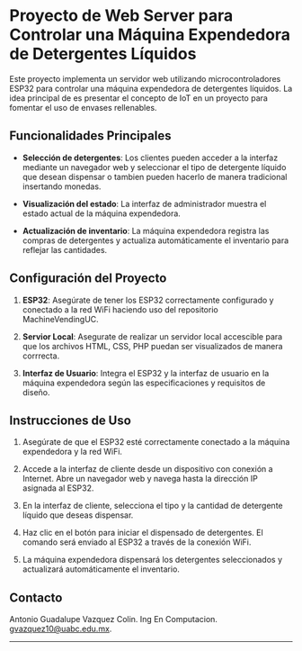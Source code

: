 # Proyecto de Web Server para Controlar una Máquina Expendedora de Detergentes Líquidos

Este proyecto implementa un servidor web utilizando microcontroladores ESP32 para controlar una máquina expendedora de detergentes líquidos. La idea principal de es presentar el concepto de IoT en un proyecto para fomentar el uso de envases rellenables.

## Funcionalidades Principales

- **Selección de detergentes**: Los clientes pueden acceder a la interfaz mediante un navegador web y seleccionar el tipo de detergente líquido que desean dispensar o tambien pueden hacerlo de manera tradicional insertando monedas.

- **Visualización del estado**: La interfaz de administrador muestra el estado actual de la máquina expendedora.

- **Actualización de inventario**: La máquina expendedora registra las compras de detergentes y actualiza automáticamente el inventario para reflejar las cantidades.


## Configuración del Proyecto

1. **ESP32**: Asegúrate de tener los ESP32 correctamente configurado y conectado a la red WiFi haciendo uso del repositorio MachineVendingUC.

2. **Servior Local**: Asegurate de realizar un servidor local accescible para que los archivos HTML, CSS, PHP puedan ser visualizados de manera corrrecta.

3. **Interfaz de Usuario**: Integra el ESP32 y la interfaz de usuario en la máquina expendedora según las especificaciones y requisitos de diseño.

## Instrucciones de Uso

1. Asegúrate de que el ESP32 esté correctamente conectado a la máquina expendedora y la red WiFi.

2. Accede a la interfaz de cliente desde un dispositivo con conexión a Internet. Abre un navegador web y navega hasta la dirección IP asignada al ESP32.

3. En la interfaz de cliente, selecciona el tipo y la cantidad de detergente líquido que deseas dispensar.

4. Haz clic en el botón para iniciar el dispensado de detergentes. El comando será enviado al ESP32 a través de la conexión WiFi.

5. La máquina expendedora dispensará los detergentes seleccionados y actualizará automáticamente el inventario.


## Contacto
Antonio Guadalupe Vazquez Colin. 
Ing En Computacion. 
gvazquez10@uabc.edu.mx. 

---

